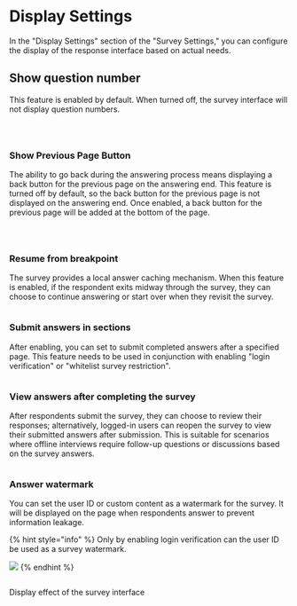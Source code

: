 # Display Settings

In the "Display Settings" section of the "Survey Settings," you can configure the display of the response interface based on actual needs.

## Show question number

This feature is enabled by default. When turned off, the survey interface will not display question numbers.

<figure><img src="../../../.gitbook/assets/image (992).png" alt=""><figcaption></figcaption></figure>

<figure><img src="../../../.gitbook/assets/image (994).png" alt=""><figcaption></figcaption></figure>

<figure><img src="../../../.gitbook/assets/image (995).png" alt=""><figcaption></figcaption></figure>

### Show Previous Page Button

The ability to go back during the answering process means displaying a back button for the previous page on the answering end. This feature is turned off by default, so the back button for the previous page is not displayed on the answering end. Once enabled, a back button for the previous page will be added at the bottom of the page.

<figure><img src="../../../.gitbook/assets/image (993).png" alt=""><figcaption></figcaption></figure>

<figure><img src="../../../.gitbook/assets/image (996).png" alt=""><figcaption></figcaption></figure>

<figure><img src="../../../.gitbook/assets/image (997).png" alt=""><figcaption></figcaption></figure>

### Resume from breakpoint

The survey provides a local answer caching mechanism. When this feature is enabled, if the respondent exits midway through the survey, they can choose to continue answering or start over when they revisit the survey.

<figure><img src="../../../.gitbook/assets/image (998).png" alt=""><figcaption></figcaption></figure>

### Submit answers in sections

After enabling, you can set to submit completed answers after a specified page. This feature needs to be used in conjunction with enabling "login verification" or "whitelist survey restriction".

<figure><img src="../../../.gitbook/assets/image (999).png" alt=""><figcaption></figcaption></figure>

### View answers after completing the survey

After respondents submit the survey, they can choose to review their responses; alternatively, logged-in users can reopen the survey to view their submitted answers after submission. This is suitable for scenarios where offline interviews require follow-up questions or discussions based on the survey answers.

<figure><img src="../../../.gitbook/assets/image (1000).png" alt=""><figcaption></figcaption></figure>

### Answer watermark

You can set the user ID or custom content as a watermark for the survey. It will be displayed on the page when respondents answer to prevent information leakage.

{% hint style="info" %}
Only by enabling login verification can the user ID be used as a survey watermark.

![](<../../../.gitbook/assets/image (1001).png>)
{% endhint %}

<figure><img src="../../../.gitbook/assets/image (1002).png" alt=""><figcaption></figcaption></figure>

Display effect of the survey interface

<figure><img src="../../../.gitbook/assets/image (5) (1) (1) (1) (1) (1) (1) (1) (1) (1) (1) (1) (1) (1).png" alt=""><figcaption></figcaption></figure>

###

###



